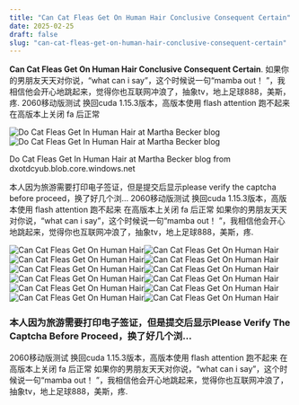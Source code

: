 ```yaml
---
title: "Can Cat Fleas Get On Human Hair Conclusive Consequent Certain"
date: 2025-02-25
draft: false
slug: "can-cat-fleas-get-on-human-hair-conclusive-consequent-certain" 
---
```


**Can Cat Fleas Get On Human Hair Conclusive Consequent Certain**. 如果你的男朋友天天对你说，“what can i say”，这个时候说一句“mamba out！ ”，我相信他会开心地跳起来，觉得你也互联网冲浪了，抽象tv，地上足球888，美斯，疼. 2060移动版测试 换回cuda 1.15.3版本，高版本使用 flash attention 跑不起来 在高版本上关闭 fa 后正常

![Do Cat Fleas Get In Human Hair at Martha Becker blog](https://i.pinimg.com/originals/55/db/bb/55dbbbe3f7feac4389929389ccfbb87a.jpg)![Do Cat Fleas Get In Human Hair at Martha Becker blog](https://i.pinimg.com/originals/55/db/bb/55dbbbe3f7feac4389929389ccfbb87a.jpg)

Do Cat Fleas Get In Human Hair at Martha Becker blog from dxotdcyub.blob.core.windows.net

本人因为旅游需要打印电子签证，但是提交后显示please verify the captcha before proceed，换了好几个浏… 2060移动版测试 换回cuda 1.15.3版本，高版本使用 flash attention 跑不起来 在高版本上关闭 fa 后正常 如果你的男朋友天天对你说，“what can i say”，这个时候说一句“mamba out！ ”，我相信他会开心地跳起来，觉得你也互联网冲浪了，抽象tv，地上足球888，美斯，疼.

![Can Cat Fleas Get On Human Hair ](https://usercontent1.hubstatic.com/14968222.png " Do Cat Fleas Get In Human Hair at Martha Becker blog")![Can Cat Fleas Get On Human Hair ](https://welovedoodles.com/wp-content/uploads/2021/11/can-fleas-live-in-human-hair-1.jpg " Can Fleas Live in Human Hair?")![Can Cat Fleas Get On Human Hair ](https://cdn2.stylecraze.com/wp-content/uploads/2023/03/Fleas-In-Human-Hair-Treatments-And-Home-Remedies.jpg.webp " Fleas In Human Hair Treatments And Home Remedies")![Can Cat Fleas Get On Human Hair ](https://bpca.org.uk/write/MediaUploads/Pages/A-Z/Flea/tick_on_dog.jpg " Fleas On Humans")![Can Cat Fleas Get On Human Hair ](https://i.pinimg.com/originals/55/db/bb/55dbbbe3f7feac4389929389ccfbb87a.jpg " Do Cat Fleas Get In Human Hair at Martha Becker blog")![Can Cat Fleas Get On Human Hair ](https://usercontent2.hubstatic.com/14088489_f520.jpg " Do Cat Fleas Get In Human Hair at Martha Becker blog")![Can Cat Fleas Get On Human Hair ](https://lirp.cdn-website.com/e15ed933/dms3rep/multi/opt/cat-flea-life-cycle-640w.jpeg " Fleas On Humans")![Can Cat Fleas Get On Human Hair ](https://vhd-wordpress-uploads.s3.amazonaws.com/uploads/2022/09/cat-fleas-shutterstock_1659816610-1.jpg " Inspirating Info About How To Detect Fleas On Cats Dugdrive82")![Can Cat Fleas Get On Human Hair ](https://lewigs.com/wp-content/uploads/2019/10/2-10-3-fleas-make-you-feel-itchy-on-the-scalp.jpg " How To Get Rid Of Cat Fleas In Human Hair Cat Lovster")![Can Cat Fleas Get On Human Hair ](https://miro.medium.com/v2/resize:fit:800/0*jGUADt7A80N-_pFh " What Do Cat Fleas Look Like. Due to their small size, cat fleas can")![Can Cat Fleas Get On Human Hair ](https://lh3.googleusercontent.com/blogger_img_proxy/AEn0k_tQ1Al_Be7nfdI_aT38pdqMrr0TqivtHDGMFhyAAD_hbTh7egOt056JQG1ApIrURvNkCOQlCwQPdxAd6emZi9-xi0aosJiPZeK-IiHo-27hckbMED_pGqC2DJjHM1U2B4IIsIqu5ql_QTGtJwmlCom___IK3S7MJqAJO9K85fxxirb2KZD2d36yOOE1nPF3=w1200-h630-p-k-no-nu " can humans get cat fleas in hair Elnora Derr")![Can Cat Fleas Get On Human Hair ](https://lewigs.com/wp-content/uploads/2019/10/2-10-3-fleas-in-human-hair.jpg " Do Cat Fleas Get In Human Hair at Martha Becker blog")

### 本人因为旅游需要打印电子签证，但是提交后显示Please Verify The Captcha Before Proceed，换了好几个浏…

2060移动版测试 换回cuda 1.15.3版本，高版本使用 flash attention 跑不起来 在高版本上关闭 fa 后正常 如果你的男朋友天天对你说，“what can i say”，这个时候说一句“mamba out！ ”，我相信他会开心地跳起来，觉得你也互联网冲浪了，抽象tv，地上足球888，美斯，疼.